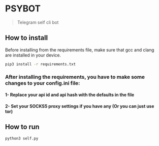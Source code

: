 # PSYBOT
>Telegram self cli bot


## How to install
Before installing from the requirements file, make sure that gcc and clang are installed in your device.
```bash
pip3 install -r requirements.txt
```
### After installing the requirements, you have to make some changes to your **config.ini** file:
#### 1- Replace your api id and api hash with the defaults in the file
#### 2- Set your SOCKS5 proxy settings if you have any (Or you can just use tor)<br>


## How to run
```bash
python3 self.py
```
